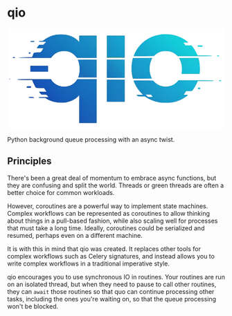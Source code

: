 qio
===

![qio Logo](logo.png)

Python background queue processing with an async twist.

Principles
----------

There's been a great deal of momentum to embrace async functions,
but they are confusing and split the world.
Threads or green threads are often a better choice
for common workloads.

However, coroutines are a powerful way to implement state machines.
Complex workflows can be represented as coroutines
to allow thinking about things in a pull-based fashion,
while also scaling well for processes that must take a long time.
Ideally, coroutines could be serialized and resumed,
perhaps even on a different machine.

It is with this in mind that qio was created.
It replaces other tools for complex workflows
such as Celery signatures,
and instead allows you to write complex workflows
in a traditional imperative style.

qio encourages you to use synchronous IO in routines.
Your routines are run on an isolated thread,
but when they need to pause to call other routines,
they can `await` those routines so that quo can
continue processing other tasks,
including the ones you're waiting on,
so that the queue processing won't be blocked.
